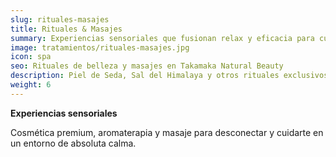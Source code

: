```yaml
---
slug: rituales-masajes
title: Rituales & Masajes
summary: Experiencias sensoriales que fusionan relax y eficacia para cuerpo y mente.
image: tratamientos/rituales-masajes.jpg
icon: spa
seo: Rituales de belleza y masajes en Takamaka Natural Beauty
description: Piel de Seda, Sal del Himalaya y otros rituales exclusivos que equilibran cuerpo, mente y emociones.
weight: 6
---
```


**Experiencias sensoriales**

Cosmética premium, aromaterapia y masaje para desconectar y cuidarte en un entorno de absoluta calma.
